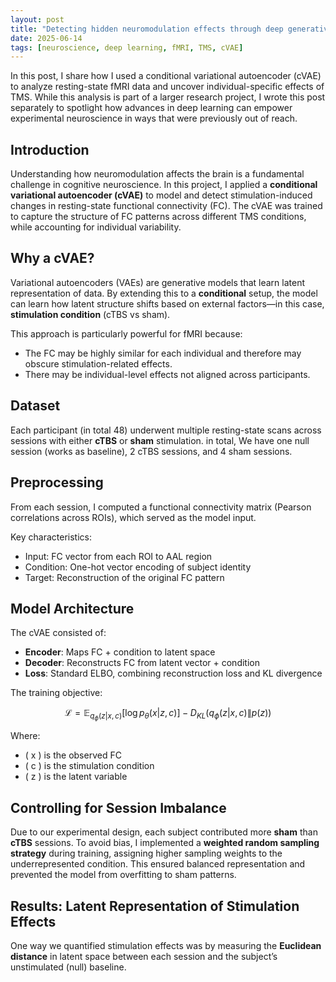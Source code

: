 ```yaml
---
layout: post
title: "Detecting hidden neuromodulation effects through deep generative modeling"
date: 2025-06-14
tags: [neuroscience, deep learning, fMRI, TMS, cVAE]
---
```



In this post, I share how I used a conditional variational autoencoder (cVAE) to analyze resting-state fMRI data and uncover individual-specific effects of TMS. While this analysis is part of a larger research project, I wrote this post separately to spotlight how advances in deep learning can empower experimental neuroscience in ways that were previously out of reach.


## Introduction

Understanding how neuromodulation affects the brain is a fundamental challenge in cognitive neuroscience. In this project, I applied a **conditional variational autoencoder (cVAE)** to model and detect stimulation-induced changes in resting-state functional connectivity (FC). The cVAE was trained to capture the structure of FC patterns across different TMS conditions, while accounting for individual variability.

## Why a cVAE?

Variational autoencoders (VAEs) are generative models that learn latent representation of data. By extending this to a **conditional** setup, the model can learn how latent structure shifts based on external factors—in this case, **stimulation condition** (cTBS vs sham).

This approach is particularly powerful for fMRI because:

- The FC may be highly similar for each individual and therefore may obscure stimulation-related effects.
- There may be individual-level effects not aligned across participants.

## Dataset

Each participant (in total 48) underwent multiple resting-state scans across sessions with either **cTBS** or **sham** stimulation. in total, We have one null session (works as baseline), 2 cTBS sessions, and 4 sham sessions. 


## Preprocessing

From each session, I computed a functional connectivity matrix (Pearson correlations across ROIs), which served as the model input.

Key characteristics:
- Input: FC vector from each ROI to AAL region
- Condition: One-hot vector encoding of subject identity
- Target: Reconstruction of the original FC pattern


## Model Architecture

The cVAE consisted of:

- **Encoder**: Maps FC + condition to latent space
- **Decoder**: Reconstructs FC from latent vector + condition
- **Loss**: Standard ELBO, combining reconstruction loss and KL divergence

The training objective:

$$
\mathcal{L} = \mathbb{E}_{q_\phi(z|x, c)}[\log p_\theta(x|z, c)] - D_{KL}(q_\phi(z|x, c) \| p(z))
$$

Where:
- \( x \) is the observed FC
- \( c \) is the stimulation condition
- \( z \) is the latent variable

## Controlling for Session Imbalance

Due to our experimental design, each subject contributed more **sham** than **cTBS** sessions. To avoid bias, I implemented a **weighted random sampling strategy** during training, assigning higher sampling weights to the underrepresented condition. This ensured balanced representation and prevented the model from overfitting to sham patterns.

## Results: Latent Representation of Stimulation Effects

One way we quantified stimulation effects was by measuring the **Euclidean distance** in latent space between each session and the subject’s unstimulated (null) baseline.







